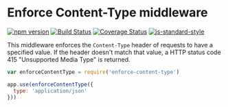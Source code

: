 Enforce Content-Type middleware
===============================
[![npm version](https://badge.fury.io/js/enforce-content-type.svg)](https://badge.fury.io/js/enforce-content-type)
[![Build Status](https://travis-ci.org/gonsfx/enforce-content-type.svg?branch=master)](https://travis-ci.org/gonsfx/enforce-content-type)
[![Coverage Status](https://coveralls.io/repos/github/gonsfx/enforce-content-type/badge.svg?branch=master)](https://coveralls.io/github/gonsfx/enforce-content-type?branch=master)
[![js-standard-style](https://img.shields.io/badge/code%20style-standard-brightgreen.svg)](http://standardjs.com/)

This middleware enforces the `Content-Type` header of requests to have a specified value.
If the header doesn't match that value, a HTTP status code 415 "Unsupported Media Type" is returned.

```javascript
var enforceContentType = require('enforce-content-type')

app.use(enforceContentType({
  type: 'application/json'
}))
```
